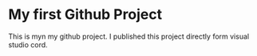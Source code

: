 # My first Github Project
This is myn  my github project. I published this project directly form visual studio cord.